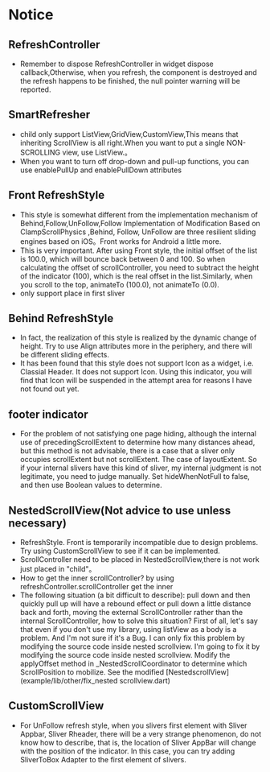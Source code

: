 # Notice

## RefreshController
* Remember to dispose RefreshController in widget dispose callback,Otherwise, when you refresh, the component is destroyed and the refresh happens to be finished, the null pointer warning will be reported.

## SmartRefresher
* child only support ListView,GridView,CustomView,This means that inheriting ScrollView is all right.When you want to put a single NON-SCROLLING view, use ListView.。
* When you want to turn off drop-down and pull-up functions, you can use enablePullUp and enablePullDown attributes

## Front RefreshStyle
* This style is somewhat different from the implementation mechanism of Behind,Follow,UnFollow,Follow Implementation of Modification Based on ClampScrollPhysics
,Behind, Follow, UnFollow are three resilient sliding engines based on iOS。Front works for Android a little more.
* This is very important. After using Front style, the initial offset of the list is 100.0, which will bounce back between 0 and 100. So when calculating the offset of scrollController,
 you need to subtract the height of the indicator (100), which is the real offset in the list.Similarly, when you scroll to the top, animateTo (100.0), not animateTo (0.0).
* only support place in first sliver

## Behind RefreshStyle
* In fact, the realization of this style is realized by the dynamic change of height. Try to use Align attributes more in the periphery, and there will be different sliding effects.
* It has been found that this style does not support Icon as a widget, i.e. Classial Header. It does not support Icon. Using this indicator,
you will find that Icon will be suspended in the attempt area for reasons I have not found out yet.

## footer indicator
* For the problem of not satisfying one page hiding, although the internal use of precedingScrollExtent to determine how many distances ahead, but this method is not advisable, there is a case that a sliver only occupies scrollExtent but not scrollExtent.
  The case of layoutExtent. So if your internal slivers have this kind of sliver, my internal judgment is not legitimate, you need to judge manually. Set hideWhenNotFull to false, and then use Boolean values to determine.

## NestedScrollView(Not advice to use unless necessary)
* RefreshStyle. Front is temporarily incompatible due to design problems. Try using CustomScrollView to see if it can be implemented.
* ScrollController need to be placed in NestedScrollView,there is not work just placed in "child"。
* How to get the inner scrollController? by using refreshController.scrollController get the inner
* The following situation (a bit difficult to describe):  pull down and then quickly pull up will have a rebound effect or pull down a little distance back and forth, moving the external ScrollController rather than the internal ScrollController, how to solve this situation?
    First of all, let's say that even if you don't use my library, using listView as a body is a problem. And I'm not sure if it's a Bug. I can only fix this problem by modifying the source code inside nested scrollview. I'm going to fix it by modifying the source code inside nested scrollview.
    Modify the applyOffset method in _NestedScrollCoordinator to determine which ScrollPosition to mobilize. See the modified [NestedscrollView] (example/lib/other/fix_nested scrollview.dart)

## CustomScrollView
* For UnFollow refresh style, when you slivers first element with Sliver Appbar, Sliver Rheader, there will be a very strange phenomenon, do not know how to describe, that is,
 the location of Sliver AppBar will change with the position of the indicator. In this case, you can try adding SliverToBox Adapter to the first element of slivers.